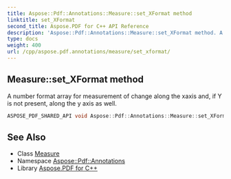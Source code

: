 ```yaml
---
title: Aspose::Pdf::Annotations::Measure::set_XFormat method
linktitle: set_XFormat
second_title: Aspose.PDF for C++ API Reference
description: 'Aspose::Pdf::Annotations::Measure::set_XFormat method. A number format array for measurement of change along the xaxis and, if Y is not present, along the y axis as well in C++.'
type: docs
weight: 400
url: /cpp/aspose.pdf.annotations/measure/set_xformat/
---
```

## Measure::set_XFormat method


A number format array for measurement of change along the xaxis and, if Y is not present, along the y axis as well.

```cpp
ASPOSE_PDF_SHARED_API void Aspose::Pdf::Annotations::Measure::set_XFormat(System::SharedPtr<Measure::NumberFormatList> value)
```

## See Also

* Class [Measure](../)
* Namespace [Aspose::Pdf::Annotations](../../)
* Library [Aspose.PDF for C++](../../../)
